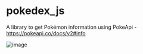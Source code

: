 # pokedex_js
A library to get Pokémon information using PokeApi - https://pokeapi.co/docs/v2#info

![image](https://user-images.githubusercontent.com/9211533/111918178-c96e6d80-8a7b-11eb-810c-982f690d7489.png)

